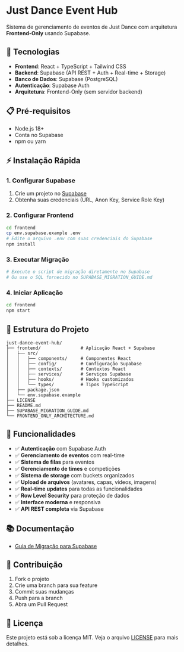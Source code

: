 # Just Dance Event Hub

Sistema de gerenciamento de eventos de Just Dance com arquitetura **Frontend-Only** usando Supabase.

## 🚀 Tecnologias

- **Frontend**: React + TypeScript + Tailwind CSS
- **Backend**: Supabase (API REST + Auth + Real-time + Storage)
- **Banco de Dados**: Supabase (PostgreSQL)
- **Autenticação**: Supabase Auth
- **Arquitetura**: Frontend-Only (sem servidor backend)

## 📋 Pré-requisitos

- Node.js 18+
- Conta no Supabase
- npm ou yarn

## ⚡ Instalação Rápida

### 1. Configurar Supabase

1. Crie um projeto no [Supabase](https://supabase.com)
2. Obtenha suas credenciais (URL, Anon Key, Service Role Key)

### 2. Configurar Frontend

```bash
cd frontend
cp env.supabase.example .env
# Edite o arquivo .env com suas credenciais do Supabase
npm install
```

### 3. Executar Migração

```bash
# Execute o script de migração diretamente no Supabase
# Ou use o SQL fornecido no SUPABASE_MIGRATION_GUIDE.md
```

### 4. Iniciar Aplicação

```bash
cd frontend
npm start
```

## 📁 Estrutura do Projeto

```
just-dance-event-hub/
├── frontend/               # Aplicação React + Supabase
│   ├── src/
│   │   ├── components/     # Componentes React
│   │   ├── config/         # Configuração Supabase
│   │   ├── contexts/       # Contextos React
│   │   ├── services/       # Serviços Supabase
│   │   ├── hooks/          # Hooks customizados
│   │   └── types/          # Tipos TypeScript
│   ├── package.json
│   └── env.supabase.example
├── LICENSE
├── README.md
├── SUPABASE_MIGRATION_GUIDE.md
└── FRONTEND_ONLY_ARCHITECTURE.md
```

## 🔧 Funcionalidades

- ✅ **Autenticação** com Supabase Auth
- ✅ **Gerenciamento de eventos** com real-time
- ✅ **Sistema de filas** para eventos
- ✅ **Gerenciamento de times** e competições
- ✅ **Sistema de storage** com buckets organizados
- ✅ **Upload de arquivos** (avatares, capas, vídeos, imagens)
- ✅ **Real-time updates** para todas as funcionalidades
- ✅ **Row Level Security** para proteção de dados
- ✅ **Interface moderna** e responsiva
- ✅ **API REST completa** via Supabase

## 📚 Documentação

- [Guia de Migração para Supabase](SUPABASE_MIGRATION_GUIDE.md)

## 🤝 Contribuição

1. Fork o projeto
2. Crie uma branch para sua feature
3. Commit suas mudanças
4. Push para a branch
5. Abra um Pull Request

## 📄 Licença

Este projeto está sob a licença MIT. Veja o arquivo [LICENSE](LICENSE) para mais detalhes.